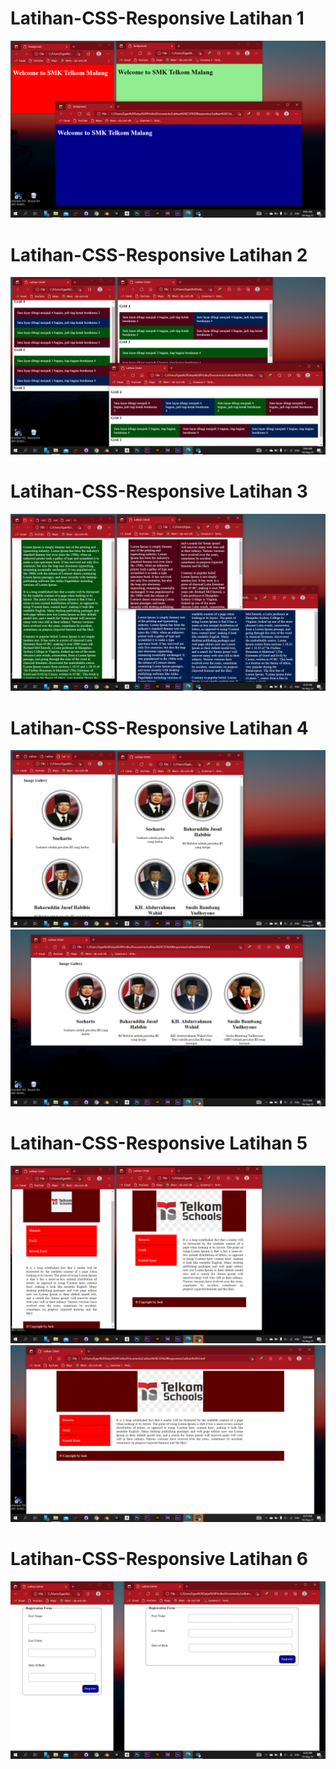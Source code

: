 # Latihan-CSS-Responsive Latihan 1
![Alt Text](https://github.com/EganSatya18/Latihan-CSS-Responsive/blob/main/CSS%20Responsive%20Latihan%201.png)
# Latihan-CSS-Responsive Latihan 2
![Alt Text](https://github.com/EganSatya18/Latihan-CSS-Responsive/blob/main/CSS%20Responsive%20Latihan%202.png)
# Latihan-CSS-Responsive Latihan 3
![Alt Text](https://github.com/EganSatya18/Latihan-CSS-Responsive/blob/main/CSS%20Responsive%20Latihan%203.png)
# Latihan-CSS-Responsive Latihan 4
![Alt Text](https://github.com/EganSatya18/Latihan-CSS-Responsive/blob/main/CSS%20Responsive%20Latihan%204.png)
![Alt Text](https://github.com/EganSatya18/Latihan-CSS-Responsive/blob/main/CSS%20Responsive%20Latihan%204(2).png)
# Latihan-CSS-Responsive Latihan 5
![Alt Text](https://github.com/EganSatya18/Latihan-CSS-Responsive/blob/main/CSS%20Responsive%20Latihan%205.png)
![Alt Text](https://github.com/EganSatya18/Latihan-CSS-Responsive/blob/main/CSS%20Responsive%20Latihan%205(2).png)
# Latihan-CSS-Responsive Latihan 6
![Alt Text](https://github.com/EganSatya18/Latihan-CSS-Responsive/blob/main/CSS%20Responsive%20Latihan%206.png)

